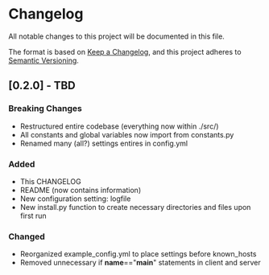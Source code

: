 # Changelog

All notable changes to this project will be documented in this file.

The format is based on [Keep a Changelog](https://keepachangelog.com/en/1.1.0/),
and this project adheres to [Semantic Versioning](https://semver.org/spec/v2.0.0.html).

## [0.2.0] - TBD

### Breaking Changes

- Restructured entire codebase (everything now within ./src/)
- All constants and global variables now import from constants.py
- Renamed many (all?) settings entires in config.yml

### Added

- This CHANGELOG
- README (now contains information)
- New configuration setting: logfile
- New install.py function to create necessary directories and files upon first run

### Changed

- Reorganized example_config.yml to place settings before known_hosts
- Removed unnecessary if __name__=="__main__" statements in client and server
